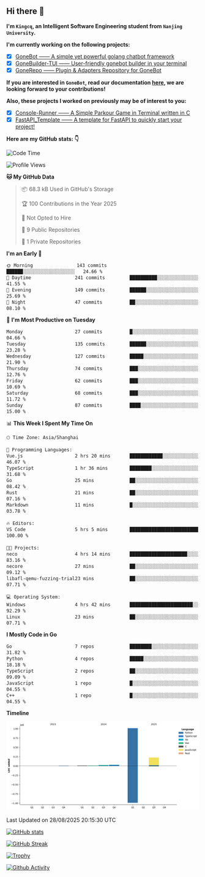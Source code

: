## Hi there 👋

**I'm `Kingcq`, an Intelligent Software Engineering student from `Nanjing University`.**

**I'm currently working on the following projects:**

- [x] [GoneBot —— A simple yet powerful golang chatbot framework](https://github.com/gonebot-dev/gonebot)
- [x] [GoneBuilder-TUI —— User-friendly gonebot builder in your terminal](https://github.com/gonebot-dev/gonebuilder-tui)
- [x] [GoneRepo —— Plugin & Adapters Repository for GoneBot](https://github.com/gonebot-dev/gonerepo)

**If you are interested in `GoneBot`, read our documentation [here](https://gonebot-dev.github.io/), we are looking forward to your contributions!**

**Also, these projects I worked on previously may be of interest to you:**

- [x] [Console-Runner —— A Simple Parkour Game in Terminal written in C](https://github.com/Kingcxp/Console-Runners)
- [x] [FastAPI_Template —— A template for FastAPI to quickly start your project!](https://github.com/Kingcxp/FastAPI_Template)

**Here are my GitHub stats: 👇**
<!--START_SECTION:waka-->
![Code Time](http://img.shields.io/badge/Code%20Time-1%2C848%20hrs%2012%20mins-blue)

![Profile Views](http://img.shields.io/badge/Profile%20Views-0-blue)

**🐱 My GitHub Data** 

> 📦 68.3 kB Used in GitHub's Storage 
 > 
> 🏆 100 Contributions in the Year 2025
 > 
> 🚫 Not Opted to Hire
 > 
> 📜 9 Public Repositories 
 > 
> 🔑 1 Private Repositories 
 > 
**I'm an Early 🐤** 

```text
🌞 Morning                143 commits         ██████░░░░░░░░░░░░░░░░░░░   24.66 % 
🌆 Daytime                241 commits         ██████████░░░░░░░░░░░░░░░   41.55 % 
🌃 Evening                149 commits         ██████░░░░░░░░░░░░░░░░░░░   25.69 % 
🌙 Night                  47 commits          ██░░░░░░░░░░░░░░░░░░░░░░░   08.10 % 
```
📅 **I'm Most Productive on Tuesday** 

```text
Monday                   27 commits          █░░░░░░░░░░░░░░░░░░░░░░░░   04.66 % 
Tuesday                  135 commits         ██████░░░░░░░░░░░░░░░░░░░   23.28 % 
Wednesday                127 commits         █████░░░░░░░░░░░░░░░░░░░░   21.90 % 
Thursday                 74 commits          ███░░░░░░░░░░░░░░░░░░░░░░   12.76 % 
Friday                   62 commits          ███░░░░░░░░░░░░░░░░░░░░░░   10.69 % 
Saturday                 68 commits          ███░░░░░░░░░░░░░░░░░░░░░░   11.72 % 
Sunday                   87 commits          ████░░░░░░░░░░░░░░░░░░░░░   15.00 % 
```


📊 **This Week I Spent My Time On** 

```text
🕑︎ Time Zone: Asia/Shanghai

💬 Programming Languages: 
Vue.js                   2 hrs 20 mins       ████████████░░░░░░░░░░░░░   46.07 % 
TypeScript               1 hr 36 mins        ████████░░░░░░░░░░░░░░░░░   31.68 % 
Go                       25 mins             ██░░░░░░░░░░░░░░░░░░░░░░░   08.42 % 
Rust                     21 mins             ██░░░░░░░░░░░░░░░░░░░░░░░   07.16 % 
Markdown                 11 mins             █░░░░░░░░░░░░░░░░░░░░░░░░   03.78 % 

🔥 Editors: 
VS Code                  5 hrs 5 mins        █████████████████████████   100.00 % 

🐱‍💻 Projects: 
neco                     4 hrs 14 mins       █████████████████████░░░░   83.16 % 
necore                   27 mins             ██░░░░░░░░░░░░░░░░░░░░░░░   09.12 % 
libafl-qemu-fuzzing-trial23 mins             ██░░░░░░░░░░░░░░░░░░░░░░░   07.71 % 

💻 Operating System: 
Windows                  4 hrs 42 mins       ███████████████████████░░   92.29 % 
Linux                    23 mins             ██░░░░░░░░░░░░░░░░░░░░░░░   07.71 % 
```

**I Mostly Code in Go** 

```text
Go                       7 repos             ████████░░░░░░░░░░░░░░░░░   31.82 % 
Python                   4 repos             █████░░░░░░░░░░░░░░░░░░░░   18.18 % 
TypeScript               2 repos             ██░░░░░░░░░░░░░░░░░░░░░░░   09.09 % 
JavaScript               1 repo              █░░░░░░░░░░░░░░░░░░░░░░░░   04.55 % 
C++                      1 repo              █░░░░░░░░░░░░░░░░░░░░░░░░   04.55 % 
```



**Timeline**

![Lines of Code chart](https://raw.githubusercontent.com/Kingcxp/Kingcxp/main/assets/bar_graph.png)


 Last Updated on 28/08/2025 20:15:30 UTC
<!--END_SECTION:waka-->

[![GitHub stats](https://github-readme-stats.vercel.app/api?username=Kingcxp&show_icons=true&count_private=true&theme=aura&hide_border=true&icon_color=FF4500&text_color=76EE00)](https://github.com/anuraghazra/github-readme-stats)    

[![GitHub Streak](https://github-readme-streak-stats.herokuapp.com/?user=Kingcxp&hide_border=true&theme=catppuccin-macchiato)](https://git.io/streak-stats)

[![Trophy](https://github-profile-trophy.vercel.app/?username=Kingcxp&theme=dracula)](https://github.com/ryo-ma/github-profile-trophy)

[![Github Activity](https://github-readme-activity-graph.vercel.app/graph?username=Kingcxp&theme=tokyo-night&hide_border=true)](https://github.com/ashutosh00710/github-readme-activity-graph)